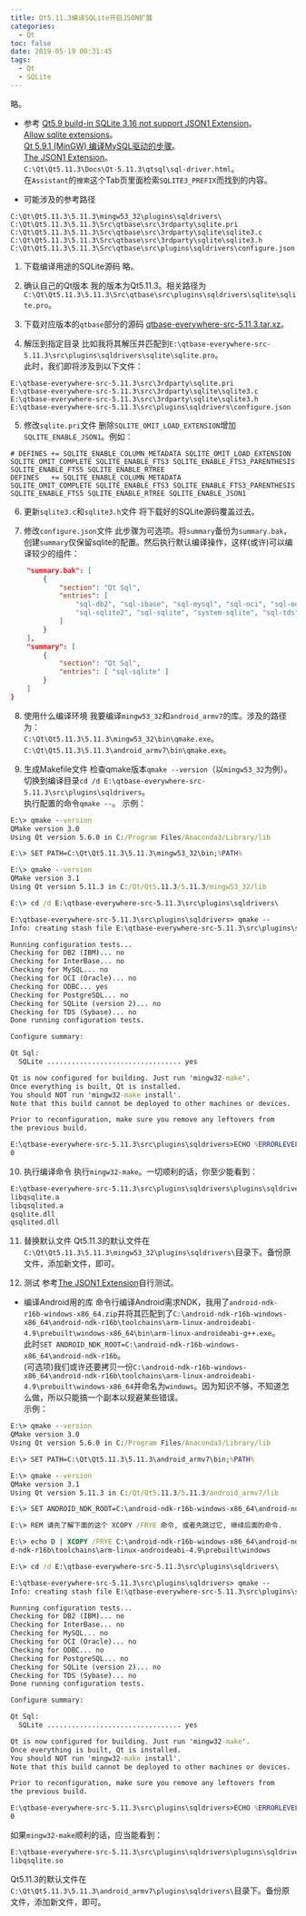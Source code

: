 ```yaml
---
title: Qt5.11.3编译SQLite开启JSON扩展
categories:
  - Qt
toc: false
date: 2019-05-19 00:31:45
tags:
  - Qt
  - SQLite
---
```

略。
<!-- more -->

* 参考
[Qt5.9 build-in SQLite 3.16 not support JSON1 Extension](https://bugreports.qt.io/browse/QTBUG-63498)。  
[Allow sqlite extensions](https://bugreports.qt.io/browse/QTBUG-70972)。  
[Qt 5.9.1 (MinGW) 编译MySQL驱动的步骤](https://blog.csdn.net/chinley/article/details/77711971)。  
[The JSON1 Extension](https://www.sqlite.org/json1.html)。  
`C:\Qt\Qt5.11.3\Docs\Qt-5.11.3\qtsql\sql-driver.html`。  
在`Assistant`的`搜索`这个Tab页里面检索`SQLITE3_PREFIX`而找到的内容。  

* 可能涉及的参考路径
```
C:\Qt\Qt5.11.3\5.11.3\mingw53_32\plugins\sqldrivers\
C:\Qt\Qt5.11.3\5.11.3\Src\qtbase\src\3rdparty\sqlite.pri
C:\Qt\Qt5.11.3\5.11.3\Src\qtbase\src\3rdparty\sqlite\sqlite3.c
C:\Qt\Qt5.11.3\5.11.3\Src\qtbase\src\3rdparty\sqlite\sqlite3.h
C:\Qt\Qt5.11.3\5.11.3\Src\qtbase\src\plugins\sqldrivers\configure.json
```

1. 下载编译用途的SQLite源码
略。

2. 确认自己的Qt版本
我的版本为Qt5.11.3。相关路径为`C:\Qt\Qt5.11.3\5.11.3\Src\qtbase\src\plugins\sqldrivers\sqlite\sqlite.pro`。

3. 下载对应版本的`qtbase`部分的源码
[qtbase-everywhere-src-5.11.3.tar.xz](http://download.qt.io/archive/qt/5.11/5.11.3/submodules/qtbase-everywhere-src-5.11.3.tar.xz)。

4. 解压到指定目录
比如我将其解压并匹配到`E:\qtbase-everywhere-src-5.11.3\src\plugins\sqldrivers\sqlite\sqlite.pro`。  
此时，我们即将涉及到以下文件：
```
E:\qtbase-everywhere-src-5.11.3\src\3rdparty\sqlite.pri
E:\qtbase-everywhere-src-5.11.3\src\3rdparty\sqlite\sqlite3.c
E:\qtbase-everywhere-src-5.11.3\src\3rdparty\sqlite\sqlite3.h
E:\qtbase-everywhere-src-5.11.3\src\plugins\sqldrivers\configure.json
```

5. 修改`sqlite.pri`文件
删除`SQLITE_OMIT_LOAD_EXTENSION`增加`SQLITE_ENABLE_JSON1`。例如：
```shell
# DEFINES += SQLITE_ENABLE_COLUMN_METADATA SQLITE_OMIT_LOAD_EXTENSION SQLITE_OMIT_COMPLETE SQLITE_ENABLE_FTS3 SQLITE_ENABLE_FTS3_PARENTHESIS SQLITE_ENABLE_FTS5 SQLITE_ENABLE_RTREE
DEFINES   += SQLITE_ENABLE_COLUMN_METADATA                            SQLITE_OMIT_COMPLETE SQLITE_ENABLE_FTS3 SQLITE_ENABLE_FTS3_PARENTHESIS SQLITE_ENABLE_FTS5 SQLITE_ENABLE_RTREE SQLITE_ENABLE_JSON1
```

6. 更新`sqlite3.c`和`sqlite3.h`文件
将下载好的SQLite源码覆盖过去。

7. 修改`configure.json`文件
此步骤为可选项。将`summary`备份为`summary.bak`，创建`summary`仅保留sqlite的配置。然后执行默认编译操作，这样(或许)可以编译较少的组件：
```json
    "summary.bak": [
        {
            "section": "Qt Sql",
            "entries": [
                "sql-db2", "sql-ibase", "sql-mysql", "sql-oci", "sql-odbc", "sql-psql",
                "sql-sqlite2", "sql-sqlite", "system-sqlite", "sql-tds"
            ]
        }
    ],
    "summary": [
        {
            "section": "Qt Sql",
            "entries": [ "sql-sqlite" ]
        }
    ]
}
```
8. 使用什么编译环境
我要编译`mingw53_32`和`android_armv7`的库。涉及的路径为：  
`C:\Qt\Qt5.11.3\5.11.3\mingw53_32\bin\qmake.exe`。  
`C:\Qt\Qt5.11.3\5.11.3\android_armv7\bin\qmake.exe`。  

9. 生成Makefile文件
检查qmake版本`qmake --version`（以`mingw53_32`为例）。  
切换到编译目录`cd /d E:\qtbase-everywhere-src-5.11.3\src\plugins\sqldrivers`。  
执行配置的命令`qmake --`。
示例：
```cmd
E:\> qmake --version
QMake version 3.0
Using Qt version 5.6.0 in C:/Program Files/Anaconda3/Library/lib

E:\> SET PATH=C:\Qt\Qt5.11.3\5.11.3\mingw53_32\bin;%PATH%

E:\> qmake --version
QMake version 3.1
Using Qt version 5.11.3 in C:/Qt/Qt5.11.3/5.11.3/mingw53_32/lib

E:\> cd /d E:\qtbase-everywhere-src-5.11.3\src\plugins\sqldrivers\

E:\qtbase-everywhere-src-5.11.3\src\plugins\sqldrivers> qmake --
Info: creating stash file E:\qtbase-everywhere-src-5.11.3\src\plugins\sqldrivers\.qmake.stash

Running configuration tests...
Checking for DB2 (IBM)... no
Checking for InterBase... no
Checking for MySQL... no
Checking for OCI (Oracle)... no
Checking for ODBC... yes
Checking for PostgreSQL... no
Checking for SQLite (version 2)... no
Checking for TDS (Sybase)... no
Done running configuration tests.

Configure summary:

Qt Sql:
  SQLite ................................. yes

Qt is now configured for building. Just run 'mingw32-make'.
Once everything is built, Qt is installed.
You should NOT run 'mingw32-make install'.
Note that this build cannot be deployed to other machines or devices.

Prior to reconfiguration, make sure you remove any leftovers from
the previous build.

E:\qtbase-everywhere-src-5.11.3\src\plugins\sqldrivers>ECHO %ERRORLEVEL%
0
```

10. 执行编译命令
执行`mingw32-make`。一切顺利的话，你至少能看到：
```cmd
E:\qtbase-everywhere-src-5.11.3\src\plugins\sqldrivers\plugins\sqldrivers> DIR /B
libqsqlite.a
libqsqlited.a
qsqlite.dll
qsqlited.dll
```

11. 替换默认文件
Qt5.11.3的默认文件在`C:\Qt\Qt5.11.3\5.11.3\mingw53_32\plugins\sqldrivers\`目录下。备份原文件，添加新文件，即可。

12. 测试
参考[The JSON1 Extension](https://www.sqlite.org/json1.html)自行测试。

* 编译Android用的库
命令行编译Android需求NDK，我用了`android-ndk-r16b-windows-x86_64.zip`并将其匹配到了`C:\android-ndk-r16b-windows-x86_64\android-ndk-r16b\toolchains\arm-linux-androideabi-4.9\prebuilt\windows-x86_64\bin\arm-linux-androideabi-g++.exe`。  
此时`SET ANDROID_NDK_ROOT=C:\android-ndk-r16b-windows-x86_64\android-ndk-r16b`。  
(可选项)我们或许还要拷贝一份`C:\android-ndk-r16b-windows-x86_64\android-ndk-r16b\toolchains\arm-linux-androideabi-4.9\prebuilt\windows-x86_64`并命名为`windows`。因为知识不够，不知道怎么做，所以只能搞一个副本以规避某些错误。  
示例：
```cmd
E:\> qmake --version
QMake version 3.0
Using Qt version 5.6.0 in C:/Program Files/Anaconda3/Library/lib

E:\> SET PATH=C:\Qt\Qt5.11.3\5.11.3\android_armv7\bin;%PATH%

E:\> qmake --version
QMake version 3.1
Using Qt version 5.11.3 in C:/Qt/Qt5.11.3/5.11.3/android_armv7/lib

E:\> SET ANDROID_NDK_ROOT=C:\android-ndk-r16b-windows-x86_64\android-ndk-r16b

E:\> REM 请先了解下面的这个 XCOPY /FRYE 命令, 或者先跳过它, 继续后面的命令.

E:\> echo D | XCOPY /FRYE C:\android-ndk-r16b-windows-x86_64\android-ndk-r16b\toolchains\arm-linux-androideabi-4.9\prebuilt\windows-x86_64  C:\android-ndk-r16b-windows-x86_64\androi
d-ndk-r16b\toolchains\arm-linux-androideabi-4.9\prebuilt\windows

E:\> cd /d E:\qtbase-everywhere-src-5.11.3\src\plugins\sqldrivers\

E:\qtbase-everywhere-src-5.11.3\src\plugins\sqldrivers> qmake --
Info: creating stash file E:\qtbase-everywhere-src-5.11.3\src\plugins\sqldrivers\.qmake.stash

Running configuration tests...
Checking for DB2 (IBM)... no
Checking for InterBase... no
Checking for MySQL... no
Checking for OCI (Oracle)... no
Checking for ODBC... no
Checking for PostgreSQL... no
Checking for SQLite (version 2)... no
Checking for TDS (Sybase)... no
Done running configuration tests.

Configure summary:

Qt Sql:
  SQLite ................................. yes

Qt is now configured for building. Just run 'mingw32-make'.
Once everything is built, Qt is installed.
You should NOT run 'mingw32-make install'.
Note that this build cannot be deployed to other machines or devices.

Prior to reconfiguration, make sure you remove any leftovers from
the previous build.

E:\qtbase-everywhere-src-5.11.3\src\plugins\sqldrivers>ECHO %ERRORLEVEL%
0
```
如果`mingw32-make`顺利的话，应当能看到：
```cmd
E:\qtbase-everywhere-src-5.11.3\src\plugins\sqldrivers\plugins\sqldrivers> DIR /B
libqsqlite.so
```
Qt5.11.3的默认文件在`C:\Qt\Qt5.11.3\5.11.3\android_armv7\plugins\sqldrivers\`目录下。备份原文件，添加新文件，即可。
